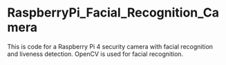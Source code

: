 # RaspberryPi_Facial_Recognition_Camera
This is code for a Raspberry Pi 4 security camera with facial recognition and liveness detection. OpenCV is used for facial recognition.
